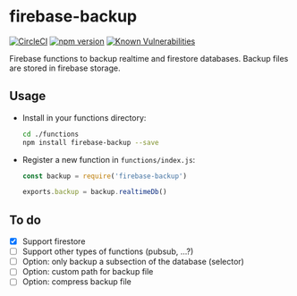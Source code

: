 # firebase-backup

[![CircleCI](https://circleci.com/gh/n6g7/firebase-backup.svg?style=svg)](https://circleci.com/gh/n6g7/firebase-backup)
[![npm version](https://badge.fury.io/js/firebase-backup.svg)](https://badge.fury.io/js/firebase-backup)
[![Known Vulnerabilities](https://snyk.io/test/github/n6g7/firebase-backup/badge.svg?targetFile=package.json)](https://snyk.io/test/github/n6g7/firebase-backup?targetFile=package.json)

Firebase functions to backup realtime and firestore databases.
Backup files are stored in firebase storage.

## Usage

- Install in your functions directory:
  ```sh
  cd ./functions
  npm install firebase-backup --save
  ```
- Register a new function in `functions/index.js`:
  ```js
  const backup = require('firebase-backup')

  exports.backup = backup.realtimeDb()
  ```

## To do

- [X] Support firestore
- [ ] Support other types of functions (pubsub, ...?)
- [ ] Option: only backup a subsection of the database (selector)
- [ ] Option: custom path for backup file
- [ ] Option: compress backup file
